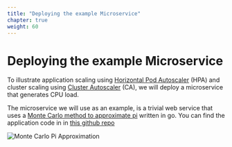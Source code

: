 ```yaml
---
title: "Deploying the example Microservice"
chapter: true
weight: 60
---
```


# Deploying the example Microservice

To illustrate application scaling using [Horizontal Pod Autoscaler](https://kubernetes.io/docs/tasks/run-application/horizontal-pod-autoscale/) (HPA) and cluster scaling using [Cluster Autoscaler](https://github.com/kubernetes/autoscaler/tree/master/cluster-autoscaler) (CA), we will deploy a microservice that generates CPU load.

The microservice we will use as an example, is a trivial web service that uses a [Monte Carlo method to approximate pi](https://en.wikipedia.org/wiki/Monte_Carlo_integration) written in go. You can find the application code in in [this github repo](https://github.com/ruecarlo/eks-workshop-sample-api-service-go)

![Monte Carlo Pi Approximation](/images/using_ec2_spot_instances_with_eks/060_deploy/monte_carlo_pi.png)